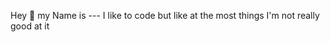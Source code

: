 
<!---
BenKarlsen/BenKarlsen is a ✨ special ✨ repository because its `README.md` (this file) appears on your GitHub profile.
You can click the Preview link to take a look at your changes.
--->


Hey 👋
my Name is --- I like to code but like at the most things I'm not really good at it



